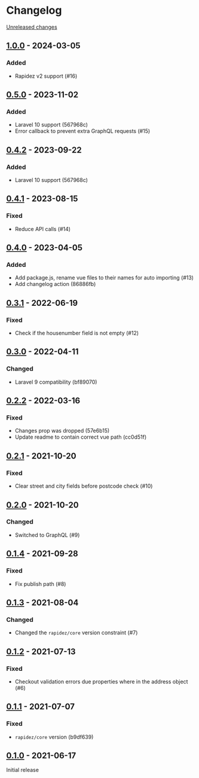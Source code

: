 # Changelog 

[Unreleased changes](https://github.com/rapidez/experius-postcode-nl/compare/1.0.0...master)
## [1.0.0](https://github.com/rapidez/experius-postcode-nl/releases/tag/1.0.0) - 2024-03-05

### Added

- Rapidez v2 support (#16)

## [0.5.0](https://github.com/rapidez/experius-postcode-nl/releases/tag/0.5.0) - 2023-11-02

### Added

- Laravel 10 support (567968c)
- Error callback to prevent extra GraphQL requests (#15)

## [0.4.2](https://github.com/rapidez/experius-postcode-nl/releases/tag/0.4.2) - 2023-09-22

### Added

- Laravel 10 support (567968c)

## [0.4.1](https://github.com/rapidez/experius-postcode-nl/releases/tag/0.4.1) - 2023-08-15

### Fixed

- Reduce API calls (#14)

## [0.4.0](https://github.com/rapidez/experius-postcode-nl/releases/tag/0.4.0) - 2023-04-05

### Added

- Add package.js, rename vue files to their names for auto importing (#13)
- Add changelog action (86886fb)

## [0.3.1](https://github.com/rapidez/experius-postcode-nl/releases/tag/0.3.1) - 2022-06-19

### Fixed

- Check if the housenumber field is not empty (#12)

## [0.3.0](https://github.com/rapidez/experius-postcode-nl/releases/tag/0.3.0) - 2022-04-11

### Changed

- Laravel 9 compatibility (bf89070)

## [0.2.2](https://github.com/rapidez/experius-postcode-nl/releases/tag/0.2.2) - 2022-03-16

### Fixed

- Changes prop was dropped (57e6b15)
- Update readme to contain correct vue path (cc0d51f)

## [0.2.1](https://github.com/rapidez/experius-postcode-nl/releases/tag/0.2.1) - 2021-10-20

### Fixed

- Clear street and city fields before postcode check (#10)

## [0.2.0](https://github.com/rapidez/experius-postcode-nl/releases/tag/0.2.0) - 2021-10-20

### Changed

- Switched to GraphQL (#9)

## [0.1.4](https://github.com/rapidez/experius-postcode-nl/releases/tag/0.1.4) - 2021-09-28

### Fixed

- Fix publish path (#8)

## [0.1.3](https://github.com/rapidez/experius-postcode-nl/releases/tag/0.1.3) - 2021-08-04

### Changed

- Changed the `rapidez/core` version constraint (#7)

## [0.1.2](https://github.com/rapidez/experius-postcode-nl/releases/tag/0.1.2) - 2021-07-13

### Fixed

- Checkout validation errors due properties where in the address object (#6)

## [0.1.1](https://github.com/rapidez/experius-postcode-nl/releases/tag/0.1.1) - 2021-07-07

### Fixed

- `rapidez/core` version (b9df639)

## [0.1.0](https://github.com/rapidez/experius-postcode-nl/releases/tag/0.1.0) - 2021-06-17

Initial release

